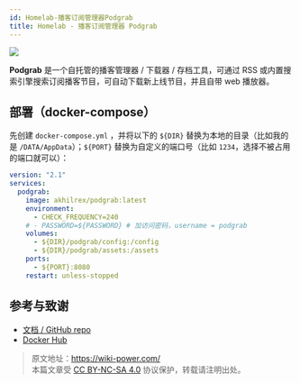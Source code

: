 ```yaml
---
id: Homelab-播客订阅管理器Podgrab
title: Homelab - 播客订阅管理器 Podgrab
---
```


![](https://wiki-media-1253965369.cos.ap-guangzhou.myqcloud.com/img/20230316131448.png)

**Podgrab** 是一个自托管的播客管理器 / 下载器 / 存档工具，可通过 RSS 或内置搜索引擎搜索订阅播客节目，可自动下载新上线节目，并且自带 web 播放器。

## 部署（docker-compose）

先创建 `docker-compose.yml` ，并将以下的 `${DIR}` 替换为本地的目录（比如我的是 `/DATA/AppData`）；`${PORT}` 替换为自定义的端口号（比如 `1234`，选择不被占用的端口就可以）：

```yml title="docker-compose.yml"
version: "2.1"
services:
  podgrab:
    image: akhilrex/podgrab:latest
    environment:
      - CHECK_FREQUENCY=240
    # - PASSWORD=${PASSWORD} # 加访问密码，username = podgrab
    volumes:
      - ${DIR}/podgrab/config:/config
      - ${DIR}/podgrab/assets:/assets
    ports:
      - ${PORT}:8080
    restart: unless-stopped
```

## 参考与致谢

- [文档 / GitHub repo](https://github.com/akhilrex/podgrab)
- [Docker Hub](https://hub.docker.com/r/akhilrex/podgrab/)

> 原文地址：<https://wiki-power.com/>  
> 本篇文章受 [CC BY-NC-SA 4.0](https://creativecommons.org/licenses/by/4.0/deed.zh) 协议保护，转载请注明出处。
